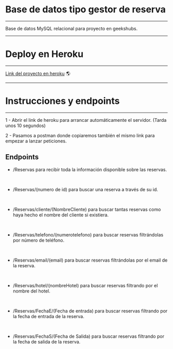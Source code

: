 # Base de datos tipo gestor de reserva
---
Base de datos MySQL relacional para proyecto en geekshubs.

---
# Deploy en Heroku 
---

[Link del proyecto en heroku](https://ibl-fsd-bcn-p4.herokuapp.com/) 🌎


---

# Instrucciones y endpoints

---

1 - Abrir el link de heroku para arrancar automáticamente el servidor. (Tarda unos 10 segundos)

2 - Pasamos a postman donde copiaremos también el mismo link para empezar a lanzar peticiones.

## Endpoints

* /Reservas para recibir toda la información disponible sobre las reservas.

<br>

* /Reservas/(numero de id) para buscar una reserva a través de su id.

<br>

* /Reservas/cliente/(NombreCliente) para buscar tantas reservas como haya hecho el nombre del cliente si existiera. 

<br>

* /Reservas/telefono/(numerotelefono) para buscar reservas filtrándolas por número de teléfono.

<br>

* /Reservas/email/(email) para buscar reservas filtrándolas por el email de la reserva.

<br>

* /Reservas/hotel/(nombreHotel) para buscar reservas filtrando por el nombre del hotel.

<br>

* /Reservas/FechaE/(Fecha de entrada) para buscar reservas filtrando por la fecha de entrada de la reserva.

<br>

* /Reservas/FechaS/(Fecha de Salida) para buscar reservas filtrando por la fecha de salida de la reserva.
